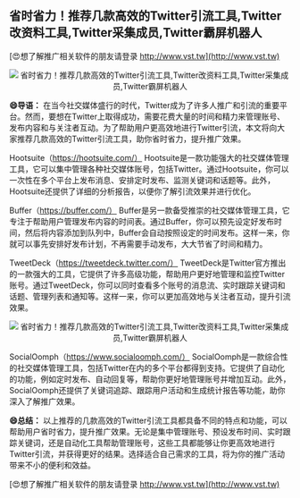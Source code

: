 ## **省时省力！推荐几款高效的Twitter引流工具,Twitter改资料工具,Twitter采集成员,Twitter霸屏机器人**

[😍想了解推广相关软件的朋友请登录 http://www.vst.tw](http://www.vst.tw)

 <center><img src="https://vst.tw/MP4/tuiguang/png/1.png" alt="省时省力！推荐几款高效的Twitter引流工具,Twitter改资料工具,Twitter采集成员,Twitter霸屏机器人"></center>

**😄导语：**
在当今社交媒体盛行的时代，Twitter成为了许多人推广和引流的重要平台。然而，要想在Twitter上取得成功，需要花费大量的时间和精力来管理账号、发布内容和与关注者互动。为了帮助用户更高效地进行Twitter引流，本文将向大家推荐几款高效的Twitter引流工具，助你省时省力，提升推广效果。

Hootsuite（https://hootsuite.com/）
Hootsuite是一款功能强大的社交媒体管理工具，它可以集中管理各种社交媒体账号，包括Twitter。通过Hootsuite，你可以一次性在多个平台上发布消息、安排定时发布、监测关键词和话题等。此外，Hootsuite还提供了详细的分析报告，以便你了解引流效果并进行优化。

Buffer（https://buffer.com/）
Buffer是另一款备受推崇的社交媒体管理工具，它专注于帮助用户管理发布内容的时间表。通过Buffer，你可以预先设定好发布时间，然后将内容添加到队列中，Buffer会自动按照设定的时间发布。这样一来，你就可以事先安排好发布计划，不再需要手动发布，大大节省了时间和精力。

TweetDeck（https://tweetdeck.twitter.com/）
TweetDeck是Twitter官方推出的一款强大的工具，它提供了许多高级功能，帮助用户更好地管理和监控Twitter账号。通过TweetDeck，你可以同时查看多个账号的消息流、实时跟踪关键词和话题、管理列表和通知等。这样一来，你可以更加高效地与关注者互动，提升引流效果。

 <center><img src="https://vst.tw/MP4/tuiguang/png/4.png" alt="省时省力！推荐几款高效的Twitter引流工具,Twitter改资料工具,Twitter采集成员,Twitter霸屏机器人"></center>

SocialOomph（https://www.socialoomph.com/）
SocialOomph是一款综合性的社交媒体管理工具，包括Twitter在内的多个平台都得到支持。它提供了自动化的功能，例如定时发布、自动回复等，帮助你更好地管理账号并增加互动。此外，SocialOomph还提供了关键词追踪、跟踪用户活动和生成统计报告等功能，助你深入了解推广效果。

**😄总结：**
以上推荐的几款高效的Twitter引流工具都具备不同的特点和功能，可以帮助用户省时省力，提升推广效果。无论是集中管理账号、预设发布时间、实时跟踪关键词，还是自动化工具帮助管理账号，这些工具都能够让你更高效地进行Twitter引流，并获得更好的结果。选择适合自己需求的工具，将为你的推广活动带来不小的便利和效益。

[😍想了解推广相关软件的朋友请登录 http://www.vst.tw](http://www.vst.tw)



